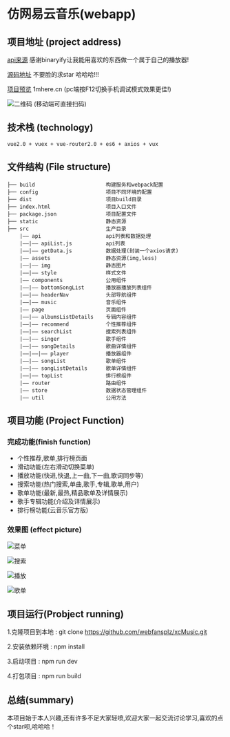 # 仿网易云音乐(webapp)

## 项目地址 (project address)


[api来源](https://binaryify.github.io/NeteaseCloudMusicApi/#/)   感谢binaryify让我能用喜欢的东西做一个属于自己的播放器!  

[源码地址](https://github.com/webfansplz/xcMusic)     不要脸的求star 哈哈哈!!!

[项目预览](http://1mhere.cn)       1mhere.cn  (pc端按F12切换手机调试模式效果更佳!)

![二维码](https://github.com/webfansplz/xcMusic/blob/master/static/ercode.png) (移动端可直接扫码)

   
## 技术栈 (technology)

```
vue2.0 + vuex + vue-router2.0 + es6 + axios + vux
```

## 文件结构 (File structure)


```
├── build                       构建服务和webpack配置
├── config                      项目不同环境的配置
├── dist                        项目build目录
├── index.html                  项目入口文件
├── package.json                项目配置文件
├── static       	            静态资源
├── src                         生产目录
    |—— api                     api列表和数据处理
    |——|—— apiList.js           api列表
    |——|—— getData.js           数据处理(封装一个axios请求)    
    |—— assets                  静态资源(img,less)
    |——|—— img                  静态图片
    |——|—— style                样式文件  
    |—— components              公用组件
    |——|—— bottomSongList       播放器播放列表组件  
    |——|—— headerNav            头部导航组件
    |——|—— music                音乐组件
    |—— page                    页面组件
    |——|—— albumsListDetails    专辑内容组件 
    |——|—— recommend            个性推荐组件
    |——|—— searchList           搜索列表组件
    |——|—— singer               歌手组件
    |——|—— songDetails          歌曲详情组件
    |——|——|—— player            播放器组件
    |——|—— songList             歌单组件
    |——|—— songListDetails      歌单详情组件
    |——|—— topList              排行榜组件
    |—— router                  路由组件
    |—— store                   数据状态管理组件
    |—— util                    公用方法
```

## 项目功能 (Project Function)

### 完成功能(finish function)
-   个性推荐,歌单,排行榜页面   
-   滑动功能(左右滑动切换菜单)
-   播放功能(快进,快退,上一曲,下一曲,歌词同步等)
-   搜索功能(热门搜索,单曲,歌手,专辑,歌单,用户) 
-   歌单功能(最新,最热,精品歌单及详情展示)
-   歌手专辑功能(介绍及详情展示) 
-   排行榜功能(云音乐官方版)

### 效果图 (effect picture)
![菜单](https://github.com/webfansplz/xcMusic/blob/master/static/index.gif)   

![搜索](https://github.com/webfansplz/xcMusic/blob/master/static/search.gif)   

![播放](https://github.com/webfansplz/xcMusic/blob/master/static/player.gif)   

![歌单](https://github.com/webfansplz/xcMusic/blob/master/static/list.gif)  


## 项目运行(Probject running)

1.克隆项目到本地 : git clone https://github.com/webfansplz/xcMusic.git  

2.安装依赖环境 : npm install      

3.启动项目 : npm run dev        

4.打包项目 : npm run build


## 总结(summary)

本项目始于本人兴趣,还有许多不足大家轻喷,欢迎大家一起交流讨论学习,喜欢的点个star呗,哈哈哈！